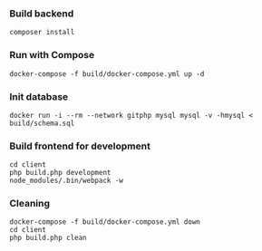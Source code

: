 
### Build backend
    composer install

### Run with Compose
    docker-compose -f build/docker-compose.yml up -d

### Init database
    docker run -i --rm --network gitphp mysql mysql -v -hmysql < build/schema.sql

### Build frontend for development
    cd client
    php build.php development
    node_modules/.bin/webpack -w

### Cleaning
    docker-compose -f build/docker-compose.yml down
    cd client
    php build.php clean
